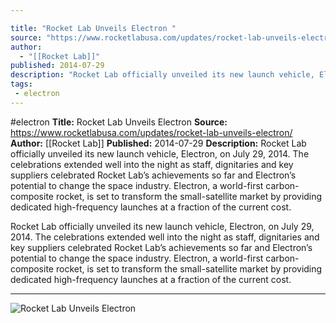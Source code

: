 ```yaml
---

title: "Rocket Lab Unveils Electron "
source: "https://www.rocketlabusa.com/updates/rocket-lab-unveils-electron/"
author:
  - "[[Rocket Lab]]"
published: 2014-07-29
description: "Rocket Lab officially unveiled its new launch vehicle, Electron, on July 29, 2014. The celebrations extended well into the night as staff, dignitaries and key suppliers celebrated Rocket Lab’s achievements so far and Electron’s potential to change the space industry. Electron, a world-first carbon-composite rocket, is set to transform the small-satellite market by providing dedicated high-frequency launches at a fraction of the current cost."
tags:
 - electron
---
```


#electron
**Title:** Rocket Lab Unveils Electron 
**Source:** https://www.rocketlabusa.com/updates/rocket-lab-unveils-electron/
**Author:** [[Rocket Lab]]
**Published:** 2014-07-29
**Description:** Rocket Lab officially unveiled its new launch vehicle, Electron, on July 29, 2014. The celebrations extended well into the night as staff, dignitaries and key suppliers celebrated Rocket Lab’s achievements so far and Electron’s potential to change the space industry. Electron, a world-first carbon-composite rocket, is set to transform the small-satellite market by providing dedicated high-frequency launches at a fraction of the current cost.

Rocket Lab officially unveiled its new launch vehicle, Electron, on July 29, 2014. The celebrations extended well into the night as staff, dignitaries and key suppliers celebrated Rocket Lab’s achievements so far and Electron’s potential to change the space industry. Electron, a world-first carbon-composite rocket, is set to transform the small-satellite market by providing dedicated high-frequency launches at a fraction of the current cost.

---

![Rocket Lab Unveils Electron](https://www.rocketlabusa.com/assets/Uploads/Rocket-lab-247.jpg)